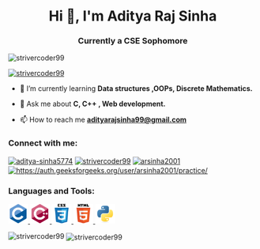 <h1 align="center">Hi 👋, I'm Aditya Raj Sinha</h1>
<h3 align="center">Currently a CSE Sophomore</h3>

<p align="left"> <img src="https://komarev.com/ghpvc/?username=strivercoder99&label=Profile%20views&color=0e75b6&style=flat" alt="strivercoder99" /> </p>

<p align="left"> <a href="https://github.com/ryo-ma/github-profile-trophy"><img src="https://github-profile-trophy.vercel.app/?username=strivercoder99" alt="strivercoder99" /></a> </p>

- 🌱 I’m currently learning **Data structures ,OOPs, Discrete Mathematics.**

- 💬 Ask me about **C, C++ , Web development.**

- 📫 How to reach me **adityarajsinha99@gmail.com**

<h3 align="left">Connect with me:</h3>
<p align="left">
<a href="https://linkedin.com/in/aditya-sinha5774" target="blank"><img align="center" src="https://raw.githubusercontent.com/rahuldkjain/github-profile-readme-generator/master/src/images/icons/Social/linked-in-alt.svg" alt="aditya-sinha5774" height="30" width="40" /></a>
<a href="https://www.codechef.com/users/strivercoder99" target="blank"><img align="center" src="https://cdn.jsdelivr.net/npm/simple-icons@3.1.0/icons/codechef.svg" alt="strivercoder99" height="30" width="40" /></a>
<a href="https://www.hackerrank.com/arsinha2001" target="blank"><img align="center" src="https://raw.githubusercontent.com/rahuldkjain/github-profile-readme-generator/master/src/images/icons/Social/hackerrank.svg" alt="arsinha2001" height="30" width="40" /></a>
<a href="https://auth.geeksforgeeks.org/user/https://auth.geeksforgeeks.org/user/arsinha2001/practice/" target="blank"><img align="center" src="https://raw.githubusercontent.com/rahuldkjain/github-profile-readme-generator/master/src/images/icons/Social/geeks-for-geeks.svg" alt="https://auth.geeksforgeeks.org/user/arsinha2001/practice/" height="30" width="40" /></a>
</p>

<h3 align="left">Languages and Tools:</h3>
<p align="left"> <a href="https://www.cprogramming.com/" target="_blank"> <img src="https://raw.githubusercontent.com/devicons/devicon/master/icons/c/c-original.svg" alt="c" width="40" height="40"/> </a> <a href="https://www.w3schools.com/cpp/" target="_blank"> <img src="https://raw.githubusercontent.com/devicons/devicon/master/icons/cplusplus/cplusplus-original.svg" alt="cplusplus" width="40" height="40"/> </a> <a href="https://www.w3schools.com/css/" target="_blank"> <img src="https://raw.githubusercontent.com/devicons/devicon/master/icons/css3/css3-original-wordmark.svg" alt="css3" width="40" height="40"/> </a> <a href="https://www.w3.org/html/" target="_blank"> <img src="https://raw.githubusercontent.com/devicons/devicon/master/icons/html5/html5-original-wordmark.svg" alt="html5" width="40" height="40"/> </a> <a href="https://www.python.org" target="_blank"> <img src="https://raw.githubusercontent.com/devicons/devicon/master/icons/python/python-original.svg" alt="python" width="40" height="40"/> </a> </p>

<p><img align="left" src="https://github-readme-stats.vercel.app/api/top-langs?username=strivercoder99&show_icons=true&locale=en&layout=compact" alt="strivercoder99" /></p>

<p>&nbsp;<img align="center" src="https://github-readme-stats.vercel.app/api?username=strivercoder99&show_icons=true&locale=en" alt="strivercoder99" /></p>
